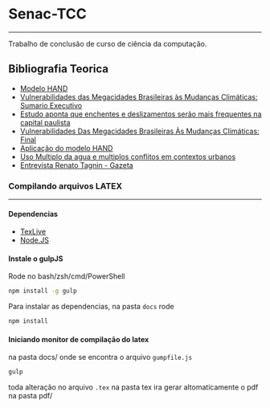 # Senac-TCC
-----------
Trabalho de conclusão de curso de ciência da computação.


## Bibliografia Teorica
- [Modelo HAND](http://modelohand.blogspot.com.br/2012/03/modelo-hand-na-previsao-de-enchentes_08.html)
- [Vulnerabilidades das Megacidades Brasileiras às Mudanças Climáticas: Sumario Executivo](http://mudancasclimaticas.cptec.inpe.br/~rmclima/pdfs/publicacoes/2010/SumarioExecutivo_megacidades.pdf)
- [Estudo aponta que enchentes e deslizamentos serão mais frequentes na capital paulista](http://www.inpe.br/noticias/noticia.php?Cod_Noticia=2215)
- [Vulnerabilidades Das Megacidades Brasileiras Às Mudanças Climáticas: Final](http://www.nepo.unicamp.br/textos/publicacoes/livros/megacidades/megacidades_RMSP.pdf)
- [Aplicação do modelo HAND](http://4ccr.pgr.mpf.mp.br/documentos-e-publicacoes/adis-propostas/adi_4901_peticao_inicial_-_parte_2.pdf)
- [Uso Multiplo da agua e multiplos conflitos em contextos urbanos](http://www.nepo.unicamp.br/textos/publicacoes/livros/migracao_urbanas/02pronex_14_Uso_Multiplo.pdf)
- [Entrevista Renato Tagnin - Gazeta](https://www.youtube.com/watch?v=fZJmAj2sFaE)


### Compilando arquivos LATEX
----------------------------
#### Dependencias
 - [TexLive](https://www.tug.org/texlive/)
 - [Node.JS](https://nodejs.org/)

#### Instale o gulpJS 
Rode no bash/zsh/cmd/PowerShell
```sh
npm install -g gulp
```

Para instalar as dependencias, na pasta `docs` rode
```sh
npm install
```

#### Iniciando monitor de compilação do latex
na pasta docs/ onde se encontra o arquivo `gumpfile.js`

```sh
gulp
```

toda alteração no arquivo `.tex` na pasta tex ira gerar altomaticamente o pdf na pasta pdf/

